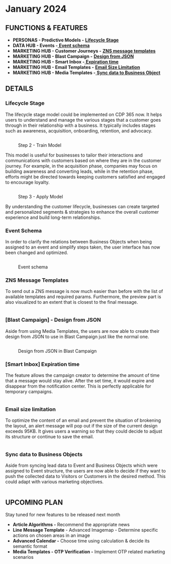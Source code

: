 # January 2024

## FUNCTIONS & FEATURES

* **PERSONAS - Predictive Models -** [**Lifecycle Stage**](january-2024.md#lifecycle-stage)
* **DATA HUB - Events -**[ **Event schema**](january-2024.md#event-schema)
* **MARKETING HUB - Customer Journeys -** [**ZNS message templates**](january-2024.md#zns-message-templates)
* **MARKETING HUB - Blast Campaign -** [**Design from JSON**](january-2024.md#blast-campaign-design-from-json)
* **MARKETING HUB - Smart Inbox -**[ **Expiration time**](january-2024.md#smart-inbox-expiration-time)
* **MARKETING HUB - Email Templates -** [**Email Size Limitation**](january-2024.md#email-size-limitation)
* **MARKETING HUB - Media Templates -**[ **Sync data to Business Object**](january-2024.md#sync-data-to-business-objects)

## DETAILS

### **Lifecycle Stage**

The lifecycle stage model could be implemented on CDP 365 now. It helps users to understand and manage the various stages that a customer goes through in their relationship with a business. It typically includes stages such as awareness, acquisition, onboarding, retention, and advocacy.

<figure><img src="https://lh7-us.googleusercontent.com/Xl_v837rDan-7NPpg21A5WFh37QgaO6KMpS5uDeE6Y1_uXj_mc2qsBVz-q1H5ZcSUS7ytkoRClwy7VNTlEvQUY4d1sQ_vf5V2QNnyLUw2dBgxeCY8f8tCUgJyn8hXSFrAzyJaLS2Mk50NSZTdLFIiR8" alt=""><figcaption><p>Step 2 - Train Model</p></figcaption></figure>

This model is useful for businesses to tailor their interactions and communications with customers based on where they are in the customer journey. For example, in the acquisition phase, companies may focus on building awareness and converting leads, while in the retention phase, efforts might be directed towards keeping customers satisfied and engaged to encourage loyalty.

<figure><img src="https://lh7-us.googleusercontent.com/zNxPt2PCT5nswvCwFRivcnNvRtJy3gw_Fio0DrDJTKONVC7qQPr2fkK64SCqqEETFSfs-GcllHq59FjlJGSSpiJScEB3GC_0NRjNllXTdjZ3woUt6UKyUq_tArXnYSNV6zNocLW-e_pcHMCea6vHRCc" alt=""><figcaption><p>Step 3 - Apply Model</p></figcaption></figure>

By understanding the customer lifecycle, businesses can create targeted and personalized segments & strategies to enhance the overall customer experience and build long-term relationships.&#x20;

### Event Schema

In order to clarify the relations between Business Objects when being assigned to an event and simplify steps taken, the user interface has now been changed and optimized.

<figure><img src="https://lh7-us.googleusercontent.com/KTt_ndZKJz5tukxahVRE8spw_TRkjDGb8RLlT9b6cKNFrsxLEcX_siV8-OgiO4lv4dM7i6XfdrXs_mapncjBRvLRyZMFcZRhh0XZ-GXx6ZvTP5fcekS9A0f24S2jWjmOTzs_TeM0oz24tIZbrgFWBlk" alt=""><figcaption><p>Event schema</p></figcaption></figure>

### **ZNS Message Templates**

To send out a ZNS message is now much easier than before with the list of available templates and required params. Furthermore, the preview part is also visualized to an extent that is closest to the final message.&#x20;

<figure><img src="https://lh7-us.googleusercontent.com/7l3M7DZTx3XFeIldEEv-8Vly0Z_KcVox5r2u4TEk-1eVGBttqGICfB9WkJOVGBaK87nyK1dRSK12pEdNcwzyvB3TgmrHt9Bi6RVRRajmQLAv4ZclFicx3Lw9vLitqpR0Tgry_oxv2VchzRdW8FZw1wk" alt=""><figcaption></figcaption></figure>

### **\[Blast Campaign] - Design from JSON**

Aside from using Media Templates, the users are now able to create their design from JSON to use in Blast Campaign just like the normal one.&#x20;

<figure><img src="https://lh7-us.googleusercontent.com/plpQngSkkt_-io55SGEjJG9u0DVsGpmifTIOnrOvsQJy15guvFW46CGboDOn2-_aj45MhqiAbG-RqNYWevwdf4hxu0bqCnp61FqIE07rftE_WqyrK3_oz4MUzz3VNNaoBE-XHu7PIXsZHRGAQlHMnc4" alt=""><figcaption><p>Design from JSON in Blast Campaign</p></figcaption></figure>

### **\[Smart Inbox] Expiration time**

The feature allows the campaign creator to determine the amount of time that a message would stay alive. After the set time, it would expire and disappear from the notification center. This is perfectly applicable for temporary campaigns.

<figure><img src="https://lh7-us.googleusercontent.com/p1GhqBW57ZcKS6BEB-SoSsdnAJ8VlsXid9QvEQiM6k0TnR_YmpRGoF8VJPSFOURDg84CjRy5vG19eVLg6NAJiq4YefMjtpW75F2G_XfL2Qlz_wM_cTC-dgVZvZT7gHFNhf0QBQgUmHB21Z4b0VAfxa8" alt=""><figcaption></figcaption></figure>

### **Email size limitation**

To optimize the content of an email and prevent the situation of brokening the layout, an alert message will pop out if the size of the current design exceeds 95KB. It gives users a warning so that they could decide to adjust its structure or continue to save the email.

<figure><img src="https://lh7-us.googleusercontent.com/dxXGGAxWz6wrbbnBw5JURVOg08zNyBZFEA6k37wuDgxWx4muKVcyKyZ9bfJD_0aL7f9u6oGgYnxdqotd7L8_iri4n-v8vr4TSRqalhf302fQItWs4Q84tR_KifT-utgmueOzDSPeAalUo_mTA2jlJKc" alt=""><figcaption></figcaption></figure>

### **Sync data to Business Objects**

Aside from syncing lead data to Event and Business Objects which were assigned to Event structure, the users are now able to decide if they want to push the collected data to Visitors or Customers in the desired method. This could adapt with various marketing objectives.

<figure><img src="https://lh7-us.googleusercontent.com/thcYGbLbgeVsi-IF72vKFjBaiHrD31zRl1tijZHtlPyzJCB19nlvtY68tXYVAVvbm-JsT311lTPniX51WwrqeQcADG5SrURPhkSctfIs2TD18S9ILy2JHxSfZKdDP_jx12kEttFzhv2TvDXA8ekSA2s" alt=""><figcaption></figcaption></figure>

## UPCOMING PLAN

Stay tuned for new features to be released next month

* **Article Algorithms -** Recommend the appropriate news&#x20;
* **Line Message Template** - Advanced Imagemap - Determine specific actions on chosen areas in an image
* **Advanced Calendar -** Choose time using calculation & decide its semantic format
* **Media Templates - OTP Verification -** Implement OTP related marketing scenarios
